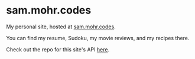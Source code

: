 # sam.mohr.codes

My personal site, hosted at [sam.mohr.codes][personal site].

You can find my resume, Sudoku, my movie reviews, and my recipes there.

Check out the repo for this site's API [here][api repo].

[personal site]: https://sam.mohr.codes
[api repo]: https://github.com/smores56/api-mohr-codes
